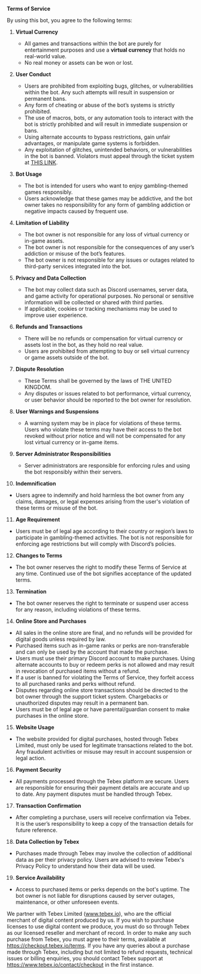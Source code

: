 **Terms of Service**

By using this bot, you agree to the following terms:

1. **Virtual Currency**
   - All games and transactions within the bot are purely for entertainment purposes and use a **virtual currency** that holds no real-world value.
   - No real money or assets can be won or lost.

2. **User Conduct**
   - Users are prohibited from exploiting bugs, glitches, or vulnerabilities within the bot. Any such attempts will result in suspension or permanent bans.
   - Any form of cheating or abuse of the bot’s systems is strictly prohibited.
   - The use of macros, bots, or any automation tools to interact with the bot is strictly prohibited and will result in immediate suspension or bans.
   - Using alternate accounts to bypass restrictions, gain unfair advantages, or manipulate game systems is forbidden.
   - Any exploitation of glitches, unintended behaviors, or vulnerabilities in the bot is banned. Violators must appeal through the ticket system at [THIS LINK](https://discord.gg/vMcbru7qMV).

3. **Bot Usage**
   - The bot is intended for users who want to enjoy gambling-themed games responsibly.
   - Users acknowledge that these games may be addictive, and the bot owner takes no responsibility for any form of gambling addiction or negative impacts caused by frequent use.

4. **Limitation of Liability**
   - The bot owner is not responsible for any loss of virtual currency or in-game assets.
   - The bot owner is not responsible for the consequences of any user’s addiction or misuse of the bot’s features.
   - The bot owner is not responsible for any issues or outages related to third-party services integrated into the bot.

5. **Privacy and Data Collection**
   - The bot may collect data such as Discord usernames, server data, and game activity for operational purposes. No personal or sensitive information will be collected or shared with third parties.
   - If applicable, cookies or tracking mechanisms may be used to improve user experience.

6. **Refunds and Transactions**
   - There will be no refunds or compensation for virtual currency or assets lost in the bot, as they hold no real value.
   - Users are prohibited from attempting to buy or sell virtual currency or game assets outside of the bot.

7. **Dispute Resolution**
   - These Terms shall be governed by the laws of THE UNITED KINGDOM.
   - Any disputes or issues related to bot performance, virtual currency, or user behavior should be reported to the bot owner for resolution.

8. **User Warnings and Suspensions**
   - A warning system may be in place for violations of these terms. Users who violate these terms may have their access to the bot revoked without prior notice and will not be compensated for any lost virtual currency or in-game items.

9. **Server Administrator Responsibilities**
   - Server administrators are responsible for enforcing rules and using the bot responsibly within their servers. 

10. **Indemnification**
   - Users agree to indemnify and hold harmless the bot owner from any claims, damages, or legal expenses arising from the user's violation of these terms or misuse of the bot.

11. **Age Requirement**
   - Users must be of legal age according to their country or region’s laws to participate in gambling-themed activities. The bot is not responsible for enforcing age restrictions but will comply with Discord’s policies.

12. **Changes to Terms**
   - The bot owner reserves the right to modify these Terms of Service at any time. Continued use of the bot signifies acceptance of the updated terms.

13. **Termination**
   - The bot owner reserves the right to terminate or suspend user access for any reason, including violations of these terms.

14. **Online Store and Purchases**
   - All sales in the online store are final, and no refunds will be provided for digital goods unless required by law.
   - Purchased items such as in-game ranks or perks are non-transferable and can only be used by the account that made the purchase.
   - Users must use their primary Discord account to make purchases. Using alternate accounts to buy or redeem perks is not allowed and may result in revocation of purchased items without a refund.
   - If a user is banned for violating the Terms of Service, they forfeit access to all purchased ranks and perks without refund.
   - Disputes regarding online store transactions should be directed to the bot owner through the support ticket system. Chargebacks or unauthorized disputes may result in a permanent ban.
   - Users must be of legal age or have parental/guardian consent to make purchases in the online store.

15. **Website Usage**

   - The website provided for digital purchases, hosted through Tebex Limited, must only be used for legitimate transactions related to the bot. Any fraudulent activities or misuse may result in account suspension or legal action.

16. **Payment Security**

   - All payments processed through the Tebex platform are secure. Users are responsible for ensuring their payment details are accurate and up to date. Any payment disputes must be handled through Tebex.

17. **Transaction Confirmation**

   - After completing a purchase, users will receive confirmation via Tebex. It is the user’s responsibility to keep a copy of the transaction details for future reference.

18. **Data Collection by Tebex**

   - Purchases made through Tebex may involve the collection of additional data as per their privacy policy. Users are advised to review Tebex's Privacy Policy to understand how their data will be used.

19. **Service Availability**

- Access to purchased items or perks depends on the bot's uptime. The bot owner is not liable for disruptions caused by server outages, maintenance, or other unforeseen events.

We partner with Tebex Limited (www.tebex.io), who are the official merchant of digital content produced by us. If you wish to purchase licenses to use digital content we produce, you must do so through Tebex as our licensed reseller and merchant of record. In order to make any such purchase from Tebex, you must agree to their terms, available at https://checkout.tebex.io/terms. If you have any queries about a purchase made through Tebex, including but not limited to refund requests, technical issues or billing enquiries, you should contact Tebex support at https://www.tebex.io/contact/checkout in the first instance.
